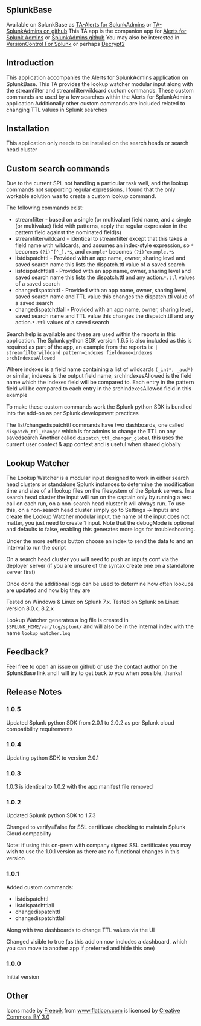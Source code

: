 ## SplunkBase
Available on SplunkBase as [TA-Alerts for SplunkAdmins](https://splunkbase.splunk.com/app/6518/) or [TA-SplunkAdmins on github](https://github.com/gjanders/TA-SplunkAdmins)
This TA app is the companion app for [Alerts for Splunk Admins](https://splunkbase.splunk.com/app/3796/) or [SplunkAdmins github](https://github.com/gjanders/SplunkAdmins/)
You may also be interested in [VersionControl For Splunk](https://splunkbase.splunk.com/app/4355/) or perhaps [Decrypt2](https://splunkbase.splunk.com/app/5565/)

## Introduction
This application accompanies the Alerts for SplunkAdmins application on SplunkBase. 
This TA provides the lookup watcher modular input along with the streamfilter and streamfilterwildcard custom commands. These custom commands are used by a few searches within the Alerts for SplunkAdmins application
Additionally other custom commands are included related to changing TTL values in Splunk searches

## Installation
This application only needs to be installed on the search heads or search head cluster 
 
## Custom search commands
Due to the current SPL not handling a particular task well, and the lookup commands not supporting regular expressions, I found that the only workable solution was to create a custom lookup command.

The following commands exist:
- streamfilter - based on a single (or multivalue) field name, and a single (or multivalue) field with patterns, apply the regular expression in the pattern field against the nominated field(s)
- streamfilterwildcard - identical to streamfilter except that this takes a field name with wildcards, and assumes an index-style expression, so `*` becomes `(?i)^[^_].*$`, and `example*` becomes `(?i)^example.*$`
- listdispatchttl - Provided with an app name, owner, sharing level and saved search name this lists the dispatch.ttl value of a saved search
- listdispatchttlall - Provided with an app name, owner, sharing level and saved search name this lists the dispatch.ttl and any action.`*.ttl` values of a saved search
- changedispatchttl - Provided with an app name, owner, sharing level, saved search name and TTL value this changes the dispatch.ttl value of a saved search
- changedispatchttlall - Provided with an app name, owner, sharing level, saved search name and TTL value this changes the dispatch.ttl and any action.`*.ttl` values of a saved search

Search help is available and these are used within the reports in this application. The Splunk python SDK version 1.6.5 is also included as this is required as part of the app, an example from the reports is:
`| streamfilterwildcard pattern=indexes fieldname=indexes srchIndexesAllowed`

Where indexes is a field name containing a list of wildcards `(_int*, _aud*)` or similar, indexes is the output field name, srchIndexesAllowed is the field name which the indexes field will be compared to.
Each entry in the pattern field will be compared to each entry in the srchIndexesAllowed field in this example

To make these custom commands work the Splunk python SDK is bundled into the add-on as per Splunk development practices

The list/changedispatchttl commands have two dashboards, one called `dispatch_ttl_changer` which is for admins to change the TTL on any savedsearch
Another called `dispatch_ttl_changer_global` this uses the current user context & app context and is useful when shared globally 

## Lookup Watcher
The Lookup Watcher is a modular input designed to work in either search head clusters or standalone Splunk instances to determine the modification time and size of all lookup files on the filesystem of the Splunk servers.
In a search head cluster the input will run on the captain only by running a rest call on each run, on a non-search head cluster it will always run.
To use this, on a non-search head cluster simply go to Settings -> Inputs and create the Lookup Watcher modular input, the name of the input does not matter, you just need to create 1 input. 
Note that the debugMode is optional and defaults to false, enabling this generates more logs for troubleshooting.

Under the more settings button choose an index to send the data to and an interval to run the script

On a search head cluster you will need to push an inputs.conf via the deployer server (if you are unsure of the syntax create one on a standalone server first)

Once done the additional logs can be used to determine how often lookups are updated and how big they are

Tested on Windows & Linux on Splunk 7.x. Tested on Splunk on Linux version 8.0.x, 8.2.x

Lookup Watcher generates a log file is created in `$SPLUNK_HOME/var/log/splunk/` and will also be in the internal index with the name `lookup_watcher.log`

## Feedback?
Feel free to open an issue on github or use the contact author on the SplunkBase link and I will try to get back to you when possible, thanks!

## Release Notes
### 1.0.5
Updated Splunk python SDK from 2.0.1 to 2.0.2 as per Splunk cloud compatibility requirements

### 1.0.4
Updating python SDK to version 2.0.1

### 1.0.3
1.0.3 is identical to 1.0.2 with the app.manifest file removed

### 1.0.2
Updated Splunk python SDK to 1.7.3

Changed to verify=False for SSL certificate checking to maintain Splunk Cloud compability

Note: if using this on-prem with company signed SSL certificates you may wish to use the 1.0.1 version as there are no functional changes in this version

### 1.0.1
Added custom commands:
- listdispatchttl
- listdispatchttlall
- changedispatchttl
- changedispatchttlall

Along with two dashboards to change TTL values via the UI

Changed visible to true (as this add on now includes a dashboard, which you can move to another app if preferred and hide this one)

### 1.0.0
Initial version

## Other
Icons made by [Freepik](http://www.freepik.com) from www.flaticon.com is licensed by [Creative Commons BY 3.0](http://creativecommons.org/licenses/by/3.0)
